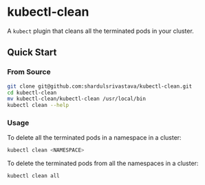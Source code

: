 # kubectl-clean

A `kubect` plugin that cleans all the terminated pods in your cluster.

## Quick Start

### From Source

```bash
git clone git@github.com:shardulsrivastava/kubectl-clean.git
cd kubectl-clean
mv kubectl-clean/kubectl-clean /usr/local/bin
kubectl clean --help
```

### Usage

To delete all the terminated pods in a namespace in a cluster: 
```bash
kubectl clean <NAMESPACE>
```

To delete the terminated pods from all the namespaces in a cluster:

```bash
kubectl clean all
```